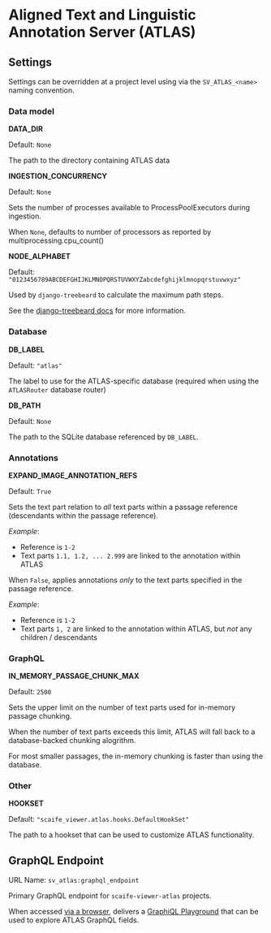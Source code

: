 # Aligned Text and Linguistic Annotation Server (ATLAS)

## Settings

Settings can be overridden at a project level using via the `SV_ATLAS_<name>`
naming convention.

### Data model

**DATA_DIR**

Default: `None`

The path to the directory containing ATLAS data

**INGESTION_CONCURRENCY**

Default: `None`

Sets the number of processes available to ProcessPoolExecutors during ingestion.

When `None`, defaults to number of processors as reported by multiprocessing.cpu_count()

**NODE_ALPHABET**

Default: `"0123456789ABCDEFGHIJKLMNOPQRSTUVWXYZabcdefghijklmnopqrstuvwxyz"`

Used by `django-treebeard` to calculate the maximum path steps.

See the [django-treebeard docs](https://django-treebeard.readthedocs.io/en/latest/mp_tree.html#treebeard.mp_tree.MP_Node.alphabet) for more information.


### Database

**DB_LABEL**

Default: `"atlas"`

The label to use for the ATLAS-specific database (required when using the `ATLASRouter` database router)

**DB_PATH**

Default: `None`

The path to the SQLite database referenced by `DB_LABEL`.

### Annotations

**EXPAND_IMAGE_ANNOTATION_REFS**

Default: `True`

Sets the text part relation to _all_ text parts within a passage reference (descendants within the passage reference).

_Example_:
- Reference is `1-2`
- Text parts `1.1, 1.2, ... 2.999` are linked to the annotation within ATLAS

When `False`, applies annotations _only_ to the text parts
specified in the passage reference.

_Example_:
- Reference is `1-2`
- Text parts `1, 2` are linked to the annotation within ATLAS, but _not_ any children / descendants

### GraphQL

**IN_MEMORY_PASSAGE_CHUNK_MAX**

Default: `2500`

Sets the upper limit on the number of text parts used for in-memory passage chunking.

When the number of text parts exceeds this limit, ATLAS will fall back to a database-backed
chunking alogrithm.

For most smaller passages, the in-memory chunking is faster than using the database.


### Other

**HOOKSET**

Default: `"scaife_viewer.atlas.hooks.DefaultHookSet"`

The path to a hookset that can be used to customize ATLAS functionality.

## GraphQL Endpoint

URL Name: `sv_atlas:graphql_endpoint`

Primary GraphQL endpoint for `scaife-viewer-atlas` projects.

When accessed [via a browser](https://github.com/graphql-python/graphene-django/blob/2e806384f60505a29745752bf9c477c71668f0fa/graphene_django/views.py#L154), delivers a [GraphiQL Playground](https://github.com/graphql/graphiql#graphiql) that can be used
to explore ATLAS GraphQL fields.
